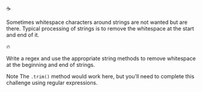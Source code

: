 :coffee:

Sometimes whitespace characters around strings are not wanted but are there. Typical processing of strings is to remove the whitespace at the start and end of it.

:fire:

Write a regex and use the appropriate string methods to remove whitespace at the beginning and end of strings.

Note
The `.trim()` method would work here, but you'll need to complete this challenge using regular expressions.